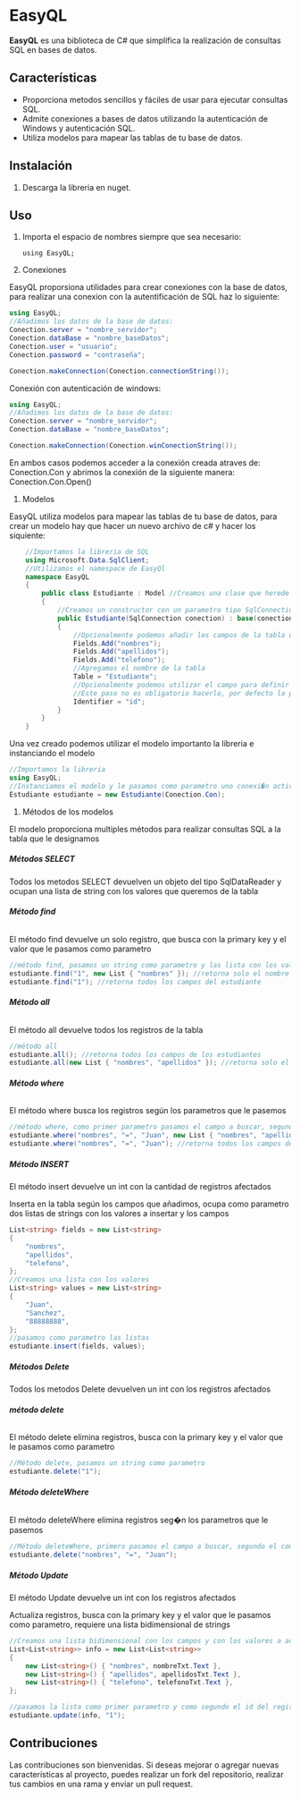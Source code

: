 # **EasyQL**
**EasyQL** es una biblioteca de C# que simplifica la realización de consultas SQL en bases de datos.
## **Características**
- Proporciona metodos sencillos y fáciles de usar para ejecutar consultas SQL.
- Admite conexiones a bases de datos utilizando la autenticación de Windows y autenticación SQL.
- Utiliza modelos para mapear las tablas de tu base de datos.
## **Instalación**
1. Descarga la libreria en nuget.
## **Uso**
1. Importa el espacio de nombres siempre que sea necesario: 

    `using EasyQL;`

1. Conexiones

EasyQL proporsiona utilidades para crear conexiones con la base de datos, para realizar una conexion con la autentificación de SQL haz lo siguiente:

```csharp
using EasyQL;
//Añadimos los datos de la base de datos:
Conection.server = "nombre_servidor";
Conection.dataBase = "nombre_baseDatos";
Conection.user = "usuario";
Conection.password = "contraseña";

Conection.makeConnection(Conection.connectionString());
```

Conexión con autenticación de windows:
```csharp
using EasyQL;
//Añadimos los datos de la base de datos:
Conection.server = "nombre_servidor";
Conection.dataBase = "nombre_baseDatos";

Conection.makeConnection(Conection.winConectionString());
```


En ambos casos podemos acceder a la conexión creada atraves de: Conection.Con y abrimos la conexión de la siguiente manera: Conection.Con.Open()

1. Modelos

EasyQL utiliza modelos para mapear las tablas de tu base de datos, para crear un modelo hay que hacer un nuevo archivo de c# y hacer los siquiente:

```csharp
    //Importamos la libreria de SQL
    using Microsoft.Data.SqlClient;
    //Utilizamos el namespace de EasyQl
    namespace EasyQL
    {
        public class Estudiante : Model //Creamos una clase que herede de Model
        {
            //Creamos un constructor con un parametro tipo SqlConnection
            public Estudiante(SqlConnection conection) : base(conection)
            {
                //Opcionalmente podemos añadir los campos de la tabla utilizando Fields.Add();
                Fields.Add("nombres");
                Fields.Add("apellidos");
                Fields.Add("telefono");
                //Agregamos el nombre de la tabla
                Table = "Estudiante";
                //Opcionalmente podemos utilizar el campo para definir la primary key de la tabla
                //Este paso no es obligatorio hacerlo, por defecto la primary key es id
                Identifier = "id";
            }
        }
    }
```
Una vez creado podemos utilizar el modelo importanto la libreria e instanciando el modelo
```csharp
//Importamos la libreria
using EasyQL;
//Instanciamos el modelo y le pasamos como parametro uno conexi�n activa
Estudiante estudiante = new Estudiante(Conection.Con);
```

1. Métodos de los modelos

El modelo proporciona multiples métodos para realizar consultas SQL a la tabla que le designamos
##### **Métodos SELECT**
Todos los metodos SELECT devuelven un objeto del tipo SqlDataReader y ocupan una lista de string con los valores que queremos de la tabla
###### **Método find**
El método find devuelve un solo registro, que busca con la primary key y el valor que le pasamos como parametro

```csharp
//método find, pasamos un string como parametro y las lista con los valores, si se necesitan todos no se pasa ning�n parametro
estudiante.find("1", new List { "nombres" }); //retorna solo el nombre del estudiante
estudiante.find("1"); //retorna todos los campos del estudiante
```

###### **Método all**
El método all devuelve todos los registros de la tabla

```csharp
//método all
estudiante.all(); //retorna todos los campos de los estudiantes
estudiante.all(new List { "nombres", "apellidos" }); //retorna solo el nombre y apellido de los estudiantes
```

###### **Método where**
El método where busca los registros según los parametros que le pasemos

```csharp
//método where, como primer parametro pasamos el campo a buscar, segundo pasamos el comparador y tercero el valor a comparar
estudiante.where("nombres", "=", "Juan", new List { "nombres", "apellidos" }); //retorna solo el nombre y apellido del estudiante
estudiante.where("nombres", "=", "Juan"); //retorna todos los campos del estudiante
```

##### **Método INSERT**
El método insert devuelve un int con la cantidad de registros afectados

Inserta en la tabla según los campos que añadimos, ocupa como parametro dos listas de strings con los valores a insertar y los campos

```csharp
List<string> fields = new List<string>
{
    "nombres",
    "apellidos",
    "telefono",
};
//Creamos una lista con los valores
List<string> values = new List<string>
{
    "Juan",
    "Sanchez",
    "88888888",
};
//pasamos como parametro las listas
estudiante.insert(fields, values);
```

##### **Métodos Delete**
Todos los metodos Delete devuelven un int con los registros afectados
###### **método delete**
El método delete elimina registros, busca con la primary key y el valor que le pasamos como parametro

```csharp
//Método delete, pasamos un string como parametro
estudiante.delete("1");
```

###### **Método deleteWhere**
El método deleteWhere elimina registros seg�n los parametros que le pasemos

```csharp
//Método deleteWhere, primero pasamos el campo a buscar, segundo el comparador y tercero el valor a comparar
estudiante.delete("nombres", "=", "Juan");
```

##### **Método Update**
El método Update devuelve un int con los registros afectados

Actualiza registros, busca con la primary key y el valor que le pasamos como parametro, requiere una lista bidimensional de strings

```csharp
//Creamos una lista bidimensional con los campos y con los valores a actualizar
List<List<string>> info = new List<List<string>>
{
    new List<string>() { "nombres", nombreTxt.Text },
    new List<string>() { "apellidos", apellidosTxt.Text },
    new List<string>() { "telefono", telefonoTxt.Text },
};

//pasamos la lista como primer parametro y como segundo el id del registro a actualizar
estudiante.update(info, "1");
```

## **Contribuciones**
Las contribuciones son bienvenidas. Si deseas mejorar o agregar nuevas características al proyecto, puedes realizar un fork del repositorio, realizar tus cambios en una rama y enviar un pull request.
